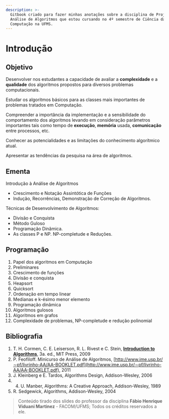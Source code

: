 ```yaml
---
description: >-
  Gitbook criado para fazer minhas anotações sobre a disciplina de Projeto e
  Análise de Algoritmos que estou cursando no 4º semestre de Ciência da
  Computação na UFMS.
---
```


# Introdução

## Objetivo

Desenvolver nos estudantes a capacidade de avaliar a **complexidade** e a **qualidade** dos algoritmos propostos para diversos problemas computacionais. 

Estudar os algoritmos básicos para as classes mais importantes de problemas tratados em Computação. 

Compreender a importância da implementação e a sensibilidade do comportamento dos algoritmos levando em consideração parâmetros importantes tais como tempo de **execução**, **memória** usada, **comunicação** entre processos, etc. 

Conhecer as potencialidades e as limitações do conhecimento algorítmico atual. 

Apresentar as tendências da pesquisa na área de algoritmos.

## Ementa

Introdução à Análise de Algoritmos

*  Crescimento e Notação Assintótica de Funções
* Indução, Recorrências, Demonstração de Correção de Algoritmos. 

Técnicas de Desenvolvimento de Algoritmos: 

* Divisão e Conquista
* Método Guloso
* Programação Dinâmica. 
* As classes P e NP. NP-completude e Reduções.

## Programação

1. Papel dos algoritmos em Computação
2. Preliminares
3. Crescimento de funções
4. Divisão e conquista
5. Heapsort
6. Quicksort
7. Ordenação em tempo linear
8. Medianas e k-ésimo menor elemento
9. Programação dinâmica
10. Algoritmos gulosos
11. Algoritmos em grafos
12. Complexidade de problemas, NP-completude e redução polinomial

## Bibliografia

1. T. H. Cormen, C. E. Leiserson, R. L. Rivest e C. Stein, [**Introduction to Algorithms**](https://web.ist.utl.pt/~fabio.ferreira/material/asa/clrs.pdf), 3a. ed., MIT Press, 2009 
2. P. Feofiloff. Minicurso de Análise de Algoritmos, [http://www.ime.usp.br/∼pf/livrinho-AA/AA-BOOKLET.pdf](http://www.ime.usp.br/∼pf/livrinho-AA/AA-BOOKLET.pdf), 2011
3. J. Kleinberg e E. Tardos, Algorithms Design, Addison-Wesley, 2006
4. 4. U. Manber, Algorithms: A Creative Approach, Addison-Wesley, 1989
5. R. Sedgewick, Algorithms, Addison-Wesley, 2004

> Conteúdo tirado dos slides do professor da disciplina **Fábio Henrique Viduani Martinez** - FACOM/UFMS; Todos os créditos reservados a ele.

